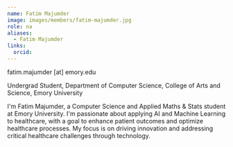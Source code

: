 ```yaml
---
name: Fatim Majumder
image: images/members/fatim-majumder.jpg
role: na
aliases:
  - Fatim Majumder
links:
  orcid: 
---
```


fatim.majumder [at] emory.edu

Undergrad Student, Department of Computer Science, College of Arts and Science, Emory University

I'm Fatim Majumder, a Computer Science and Applied Maths & Stats student at Emory University. I'm passionate about applying AI and Machine Learning to healthcare, with a goal to enhance patient outcomes and optimize healthcare processes. My focus is on driving innovation and addressing critical healthcare challenges through technology.
